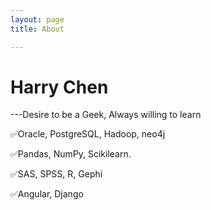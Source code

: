 ```yaml
---
layout: page
title: About

---
```


# Harry Chen
---Desire to be a Geek, Always willing to learn

✅Oracle, PostgreSQL, Hadoop, neo4j

✅Pandas, NumPy, Scikilearn.

✅SAS, SPSS, R, Gephi

✅Angular, Django
